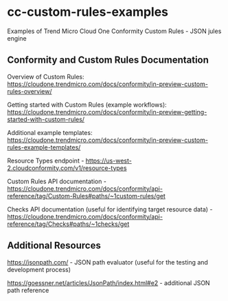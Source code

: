 # cc-custom-rules-examples
Examples of Trend Micro Cloud One Conformity Custom Rules - JSON jules engine

## Conformity and Custom Rules Documentation

Overview of Custom Rules: https://cloudone.trendmicro.com/docs/conformity/in-preview-custom-rules-overview/

Getting started with Custom Rules (example workflows): https://cloudone.trendmicro.com/docs/conformity/in-preview-getting-started-with-custom-rules/ 

Additional example templates: https://cloudone.trendmicro.com/docs/conformity/in-preview-custom-rules-example-templates/ 

Resource Types endpoint - https://us-west-2.cloudconformity.com/v1/resource-types 

Custom Rules API documentation - https://cloudone.trendmicro.com/docs/conformity/api-reference/tag/Custom-Rules#paths/~1custom-rules/get 

Checks API documentation (useful for identifying target resource data) - https://cloudone.trendmicro.com/docs/conformity/api-reference/tag/Checks#paths/~1checks/get 

## Additional Resources

https://jsonpath.com/ - JSON path evaluator (useful for the testing and development process)

https://goessner.net/articles/JsonPath/index.html#e2 - additional JSON path reference
